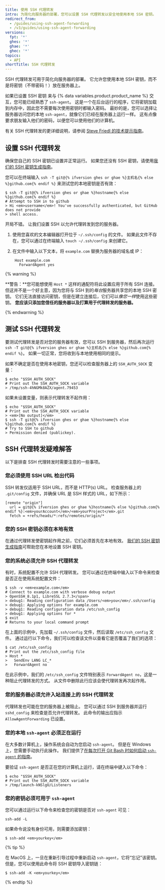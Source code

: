 ```yaml
---
title: 使用 SSH 代理转发
intro: 为简化向服务器的部署，您可以设置 SSH 代理转发以安全地使用本地 SSH 密钥。
redirect_from:
  - /guides/using-ssh-agent-forwarding
  - /v3/guides/using-ssh-agent-forwarding
versions:
  fpt: '*'
  ghes: '*'
  ghae: '*'
  ghec: '*'
topics:
  - API
shortTitle: SSH 代理转发
---
```




SSH 代理转发可用于简化向服务器的部署。  它允许您使用本地 SSH 密钥，而不是将密钥（不带密码！）放在服务器上。

如果已设置 SSH 密钥 来与 {% data variables.product.product_name %} 交互，您可能已经熟悉了 `ssh-agent`。 这是一个在后台运行的程序，它将密钥加载到内存中，因此您不需要每次使用密钥时都输入密码。 最妙的是，您可以选择让服务器访问您的本地 `ssh-agent`，就像它们已经在服务器上运行一样。 这有点像要求朋友输入他们的密码，以便您可以使用他们的计算机。

有关 SSH 代理转发的更详细说明，请参阅 [Steve Friedl 的技术提示指南][tech-tips]。

## 设置 SSH 代理转发

确保您自己的 SSH 密钥已设置并正常运行。 如果您还没有 SSH 密钥，请使用[我们的 SSH 密钥生成指南][generating-keys]。

您可以在终端输入 `ssh -T git@{% ifversion ghes or ghae %}主机名{% else %}github.com{% endif %}` 来测试您的本地密钥是否有效：

```shell
$ ssh -T git@{% ifversion ghes or ghae %}hostname{% else %}github.com{% endif %}
# Attempt to SSH in to github
> Hi <em>username</em>! You've successfully authenticated, but GitHub does not provide
> shell access.
```

开局不错。 让我们设置 SSH 以允许代理转发到您的服务器。

1. 使用您喜欢的文本编辑器打开位于 `~/.ssh/config` 的文件。 如果此文件不存在，您可以通过在终端输入 `touch ~/.ssh/config` 来创建它。

2. 在文件中输入以下文本，将 `example.com` 替换为服务器的域名或 IP：
   
        Host example.com
          ForwardAgent yes

{% warning %}

**警告：**您可能想使用 `Host *` 这样的通配符将此设置应用于所有 SSH 连接。 但这并不是一个好主意，因为您将与 SSH 到的*每台*服务器共享您的本地 SSH 密钥。 它们无法直接访问密钥，但是在建立连接后，它们可以*像您一样*使用这些密钥。 **您应该只添加您信任的服务器以及打算用于代理转发的服务器。**

{% endwarning %}

## 测试 SSH 代理转发

要测试代理转发是否对您的服务器有效，您可以 SSH 到服务器，然后再次运行 `ssh -T git@{% ifversion ghes or ghae %}主机名{% else %}github.com{% endif %}`。  如果一切正常，您将收到与本地使用相同的提示。

如果不确定是否在使用本地密钥，您还可以检查服务器上的 `SSH_AUTH_SOCK` 变量：

```shell
$ echo "$SSH_AUTH_SOCK"
# Print out the SSH_AUTH_SOCK variable
> /tmp/ssh-4hNGMk8AZX/agent.79453
```

如果未设置变量，则表示代理转发不起作用：

```shell
$ echo "$SSH_AUTH_SOCK"
# Print out the SSH_AUTH_SOCK variable
> <em>[No output]</em>
$ ssh -T git@{% ifversion ghes or ghae %}hostname{% else %}github.com{% endif %}
# Try to SSH to github
> Permission denied (publickey).
```

## SSH 代理转发疑难解答

以下是排查 SSH 代理转发时需要注意的一些事项。

### 您必须使用 SSH URL 检出代码

SSH 转发仅适用于 SSH URL，而不是 HTTP(s) URL。 检查服务器上的 `.git/config` 文件，并确保 URL 是 SSH 样式的 URL，如下所示：

```shell
[remote "origin"]
  url = git@{% ifversion ghes or ghae %}hostname{% else %}github.com{% endif %}:<em>yourAccount</em>/<em>yourProject</em>.git
  fetch = +refs/heads/*:refs/remotes/origin/*
```

### 您的 SSH 密钥必须在本地有效

在通过代理转发使密钥起作用之前，它们必须首先在本地有效。 [我们的 SSH 密钥生成指南][generating-keys]可帮助您在本地设置 SSH 密钥。

### 您的系统必须允许 SSH 代理转发

有时，系统配置不允许 SSH 代理转发。 您可以通过在终端中输入以下命令来检查是否正在使用系统配置文件：

```shell
$ ssh -v <em>example.com</em>
# Connect to example.com with verbose debug output
> OpenSSH_8.1p1, LibreSSL 2.7.3</span>
> debug1: Reading configuration data /Users/<em>you</em>/.ssh/config
> debug1: Applying options for example.com
> debug1: Reading configuration data /etc/ssh_config
> debug1: Applying options for *
$ exit
# Returns to your local command prompt
```

在上面的示例中，先加载 `~/.ssh/config` 文件，然后读取 `/etc/ssh_config` 文件。  通过运行以下命令，我们可以检查该文件以查看它是否覆盖了我们的选项：

```shell
$ cat /etc/ssh_config
# Print out the /etc/ssh_config file
> Host *
>   SendEnv LANG LC_*
>   ForwardAgent no
```

在此示例中，我们的 `/etc/ssh_config` 文件特别表示 `ForwardAgent no`，这是一种阻止代理转发的方式。 从文件中删除此行应该会使代理转发再次起作用。

### 您的服务器必须允许入站连接上的 SSH 代理转发

代理转发也可能在您的服务器上被阻止。 您可以通过 SSH 到服务器并运行 `sshd_config` 来检查是否允许代理转发。 此命令的输出应指示 `AllowAgentForwarding` 已设置。

### 您的本地 `ssh-agent` 必须正在运行

在大多数计算机上，操作系统会自动为您启动 `ssh-agent`。  但是在 Windows 上，您需要手动执行此操作。 我们提供了[在每次打开 Git Bash 时如何启动 `ssh-agent` 的指南][autolaunch-ssh-agent]。

要验证 `ssh-agent` 是否正在您的计算机上运行，请在终端中键入以下命令：

```shell
$ echo "$SSH_AUTH_SOCK"
# Print out the SSH_AUTH_SOCK variable
> /tmp/launch-kNSlgU/Listeners
```

### 您的密钥必须可用于 `ssh-agent`

您可以通过运行以下命令来检查您的密钥是否对 `ssh-agent` 可见：

```shell
ssh-add -L
```

如果命令说没有身份可用，则需要添加密钥：

```shell
$ ssh-add <em>yourkey</em>
```

{% tip %}

在 MacOS 上，一旦在重新引导过程中重新启动 `ssh-agent`，它将“忘记”该密钥。 但是，您可以使用此命令将 SSH 密钥导入密钥链：

```shell
$ ssh-add -K <em>yourkey</em>
```

{% endtip %}

[tech-tips]: http://www.unixwiz.net/techtips/ssh-agent-forwarding.html
[generating-keys]: /articles/generating-ssh-keys
[autolaunch-ssh-agent]: /github/authenticating-to-github/working-with-ssh-key-passphrases#auto-launching-ssh-agent-on-git-for-windows
